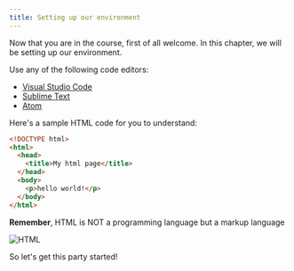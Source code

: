```yaml
---
title: Setting up our environment
---
```


Now that you are in the course, first of all welcome. In this chapter, we will be setting up our environment.

Use any of the following code editors:

- [Visual Studio Code](https://code.visualstudio.com/)
- [Sublime Text](https://www.sublimetext.com/)
- [Atom](https://atom.io/)

Here's a sample HTML code for you to understand:

```html
<!DOCTYPE html>
<html>
  <head>
    <title>My html page</title>
  </head>
  <body>
    <p>hello world!</p>
  </body>
</html>
```

**Remember**, HTML is NOT a programming language but a markup language

![HTML](https://hackr.io/blog/best-html-courses/thumbnail/large)

So let's get this party started!
